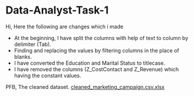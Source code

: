 # Data-Analyst-Task-1

Hi, Here the following are changes which i made 
* At the beginning, I have split the columns with help of text to column by delimiter (Tab).
* Finding and replacing the values by filtering columns in the place of blanks.
* I have converted the Education and Marital Status to titlecase.
* I have removed the columns (Z_CostContact and Z_Revenue) which having the constant values.

PFB, The cleaned dataset.
[cleaned_marketing_campaign.csv.xlsx](https://github.com/user-attachments/files/20440162/cleaned_marketing_campaign.csv.xlsx)
